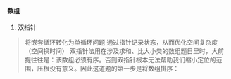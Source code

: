 #### 数组

1. 双指针
  >将嵌套循环转化为单循环问题
  >通过指针记录状态，从而优化空间复杂度（空间换时间）
  >双指针法用在涉及求和、比大小类的数组题目里时，大前提往往是：该数组必须有序。否则双指针根本无法帮助我们缩小定位的范围，压根没有意义。因此这道题的第一步是将数组排序：

